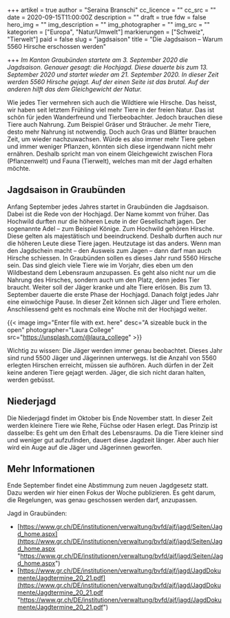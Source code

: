 +++
artikel = true
author = "Seraina Branschi"
cc_licence = ""
cc_src = ""
date = 2020-09-15T11:00:00Z
description = ""
draft = true
fdw = false
hero_img = ""
img_description = ""
img_photographer = ""
img_src = ""
kategorien = ["Europa", "Natur/Umwelt"]
markierungen = ["Schweiz", "Tierwelt"]
paid = false
slug = "jagdsaison"
title = "Die Jagdsaison – Warum 5560 Hirsche erschossen werden"

+++
_Im Kanton Graubünden startete am 3. September 2020 die Jagdsaison. Genauer gesagt: die Hochjagd. Diese dauerte bis zum 13. September 2020 und startet wieder am 21. September 2020. In dieser Zeit werden 5560 Hirsche gejagt. Auf der einen Seite ist das brutal. Auf der anderen hilft das dem Gleichgewicht der Natur._

Wie jedes Tier vermehren sich auch die Wildtiere wie Hirsche. Das heisst, wir haben seit letztem Frühling viel mehr Tiere in der freien Natur. Das ist schön für jeden Wanderfreund und Tierbeobachter. Jedoch brauchen diese Tiere auch Nahrung. Zum Beispiel Gräser und Sträucher. Je mehr Tiere, desto mehr Nahrung ist notwendig. Doch auch Gras und Blätter brauchen Zeit, um wieder nachzuwachsen. Würde es also immer mehr Tiere geben und immer weniger Pflanzen, könnten sich diese irgendwann nicht mehr ernähren. Deshalb spricht man von einem Gleichgewicht zwischen Flora (Pflanzenwelt) und Fauna (Tierwelt), welches man mit der Jagd erhalten möchte.

## Jagdsaison in Graubünden

Anfang September jedes Jahres startet in Graubünden die Jagdsaison. Dabei ist die Rede von der Hochjagd. Der Name kommt von früher. Das Hochwild durften nur die höheren Leute in der Gesellschaft jagen. Der sogenannte Adel – zum Beispiel Könige. Zum Hochwild gehören Hirsche. Diese gelten als majestätisch und beeindruckend. Deshalb durften auch nur die höheren Leute diese Tiere jagen. Heutzutage ist das anders. Wenn man den Jagdschein macht – den Ausweis zum Jagen – dann darf man auch Hirsche schiessen. In Graubünden sollen es dieses Jahr rund 5560 Hirsche sein. Das sind gleich viele Tiere wie im Vorjahr, dies eben um den Wildbestand dem Lebensraum anzupassen. Es geht also nicht nur um die Nahrung des Hirsches, sondern auch um den Platz, denn jedes Tier braucht. Weiter soll der Jäger kranke und alte Tiere erlösen. Bis zum 13. September dauerte die erste Phase der Hochjagd. Danach folgt jedes Jahr eine einwöchige Pause. In dieser Zeit können sich Jäger und Tiere erholen. Anschliessend geht es nochmals eine Woche mit der Hochjagd weiter.

{{< image img="Enter file with ext. here" desc="A sizeable buck in the open" photographer="Laura College" src="https://unsplash.com/@laura_college" >}}

Wichtig zu wissen: Die Jäger werden immer genau beobachtet. Dieses Jahr sind rund 5500 Jäger und Jägerinnen unterwegs. Ist die Anzahl von 5560 erlegten Hirschen erreicht, müssen sie aufhören. Auch dürfen in der Zeit keine anderen Tiere gejagt werden. Jäger, die sich nicht daran halten, werden gebüsst.

## Niederjagd

Die Niederjagd findet im Oktober bis Ende November statt. In dieser Zeit werden kleinere Tiere wie Rehe, Füchse oder Hasen erlegt. Das Prinzip ist dasselbe: Es geht um den Erhalt des Lebensraums. Da die Tiere kleiner sind und weniger gut aufzufinden, dauert diese Jagdzeit länger. Aber auch hier wird ein Auge auf die Jäger und Jägerinnen geworfen.

## Mehr Informationen

Ende September findet eine Abstimmung zum neuen Jagdgesetz statt. Dazu werden wir hier einen Fokus der Woche publizieren. Es geht darum, die Regelungen, was genau geschossen werden darf, anzupassen.

Jagd in Graubünden:

* [https://www.gr.ch/DE/institutionen/verwaltung/bvfd/ajf/jagd/Seiten/Jagd_home.aspx](https://www.gr.ch/DE/institutionen/verwaltung/bvfd/ajf/jagd/Seiten/Jagd_home.aspx "https://www.gr.ch/DE/institutionen/verwaltung/bvfd/ajf/jagd/Seiten/Jagd_home.aspx")
* [https://www.gr.ch/DE/institutionen/verwaltung/bvfd/ajf/jagd/JagdDokumente/Jagdtermine_20_21.pdf](https://www.gr.ch/DE/institutionen/verwaltung/bvfd/ajf/jagd/JagdDokumente/Jagdtermine_20_21.pdf "https://www.gr.ch/DE/institutionen/verwaltung/bvfd/ajf/jagd/JagdDokumente/Jagdtermine_20_21.pdf")